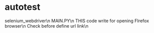 # autotest
selenium_webdriver\n
MAIN.PY\n
THIS code write for opening FIrefox browser\n
Check before define url link\n
